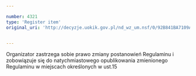 ```yaml
---

number: 4321
type: 'Register item'
original_uri: 'http://decyzje.uokik.gov.pl/nd_wz_um.nsf/0/92B841BA7109AC6EC1257B1F00411C77?OpenDocument'


---
```


Organizator zastrzega sobie prawo zmiany postanowień Regulaminu i zobowiązuje się do natychmiastowego opublikowania zmienionego Regulaminu w miejscach określonych w ust.15
